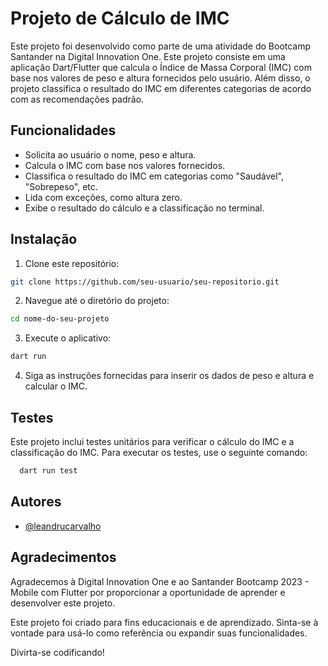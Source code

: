 
# Projeto de Cálculo de IMC

Este projeto foi desenvolvido como parte de uma atividade do Bootcamp Santander na Digital Innovation One.
Este projeto consiste em uma aplicação Dart/Flutter que calcula o Índice de Massa Corporal (IMC) com base nos valores de peso e altura fornecidos pelo usuário. Além disso, o projeto classifica o resultado do IMC em diferentes categorias de acordo com as recomendações padrão.


## Funcionalidades

- Solicita ao usuário o nome, peso e altura.
- Calcula o IMC com base nos valores fornecidos.
- Classifica o resultado do IMC em categorias como "Saudável", "Sobrepeso", etc.
- Lida com exceções, como altura zero.
- Exibe o resultado do cálculo e a classificação no terminal.


## Instalação

1. Clone este repositório:
```bash
git clone https://github.com/seu-usuario/seu-repositorio.git
```
2. Navegue até o diretório do projeto:   
```bash
cd nome-do-seu-projeto
```
3. Execute o aplicativo:
```bash
dart run
```
4. Siga as instruções fornecidas para inserir os dados de peso e altura e calcular o IMC.
## Testes

Este projeto inclui testes unitários para verificar o cálculo do IMC e a classificação do IMC. Para executar os testes, use o seguinte comando:

```bash
  dart run test
```


## Autores

- [@leandrucarvalho](https://github.com/leandrucarvalho)


## Agradecimentos

Agradecemos à Digital Innovation One e ao Santander Bootcamp 2023 - Mobile com Flutter por proporcionar a oportunidade de aprender e desenvolver este projeto.

Este projeto foi criado para fins educacionais e de aprendizado. Sinta-se à vontade para usá-lo como referência ou expandir suas funcionalidades.

Divirta-se codificando!

